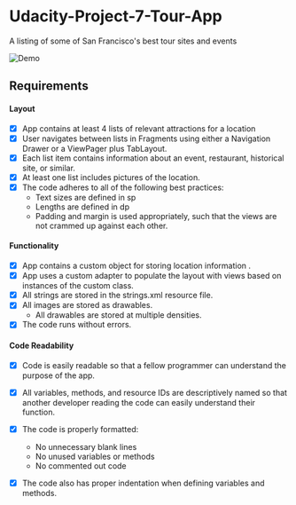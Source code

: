 # Udacity-Project-7-Tour-App
A listing of some of San Francisco's best tour sites and events

![Demo](https://user-images.githubusercontent.com/16497009/47261099-61b43280-d47d-11e8-83a7-6cab7ff1a6b9.gif)

## Requirements

#### Layout
- [x] App contains at least 4 lists of relevant attractions for a location
- [x] User navigates between lists in Fragments using either a Navigation Drawer or a ViewPager plus TabLayout.
- [x] Each list item contains information about an event, restaurant, historical site, or similar.
- [x] At least one list includes pictures of the location.
- [x] The code adheres to all of the following best practices:
     - Text sizes are defined in sp
     - Lengths are defined in dp
     - Padding and margin is used appropriately, such that the views are not crammed up against each other.

#### Functionality
- [x] App contains a custom object for storing location information .
- [x] App uses a custom adapter to populate the layout with views based on instances of the custom class.
- [x] All strings are stored in the strings.xml resource file.
- [x] All images are stored as drawables.
     - All drawables are stored at multiple densities.
- [x] The code runs without errors.

 #### Code Readability
- [x] Code is easily readable so that a fellow programmer can understand the purpose of the app.
- [x] All variables, methods, and resource IDs are descriptively named so that another developer reading the code can easily understand their function.
- [x] The code is properly formatted:
     - No unnecessary blank lines
     - No unused variables or methods
     - No commented out code
- [x] The code also has proper indentation when defining variables and methods.

